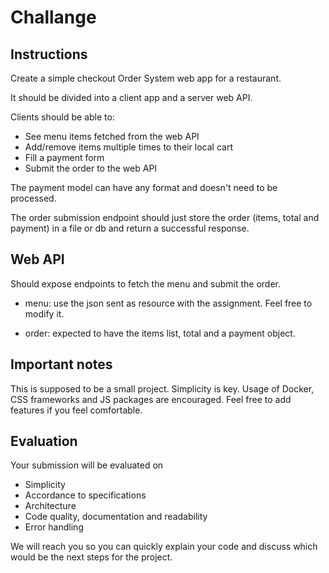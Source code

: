 # Challange

## Instructions

Create a simple checkout Order System web app for a restaurant.

It should be divided into a client app and a server web API.

Clients should be able to:

- See menu items fetched from the web API
- Add/remove items multiple times to their local cart
- Fill a payment form
- Submit the order to the web API

The payment model can have any format and doesn't need to be processed.

The order submission endpoint should just store the order (items, total and payment) in a file or db and return a successful response.

## Web API

Should expose endpoints to fetch the menu and submit the order.

- menu: use the json sent as resource with the assignment. Feel free to modify it.

- order: expected to have the items list, total and a payment object.

## Important notes

This is supposed to be a small project. Simplicity is key.
Usage of Docker, CSS frameworks and JS packages are encouraged.
Feel free to add features if you feel comfortable.

## Evaluation

Your submission will be evaluated on

- Simplicity
- Accordance to specifications
- Architecture
- Code quality, documentation and readability
- Error handling

We will reach you so you can quickly explain your code and discuss which would be the next steps for the project.
